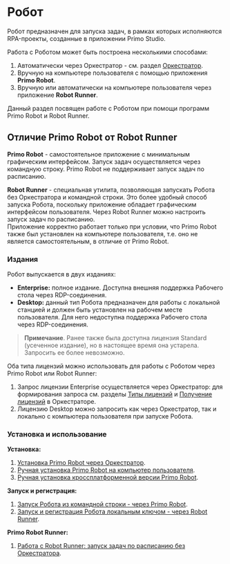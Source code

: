 # Робот

Робот предназначен для запуска задач, в рамках которых исполняются RPA-проекты, созданные в приложении Primo Studio.

Работа с Роботом может быть построена несколькими способами:

1. Автоматически через Оркестратор - см. раздел [Оркестратор](https://docs.primo-rpa.ru/primo-rpa/orchestrator/intro).
2. Вручную на компьютере пользователя с помощью приложения **Primo Robot**. 
3. Вручную или автоматически на компьютере пользователя через приложение **Robot Runner**. 

Данный раздел посвящен работе с Роботом при помощи программ Primo Robot и Robot Runner.

## Отличие Primo Robot от Robot Runner

**Primo Robot** - самостоятельное приложение с минимальным графическим интерфейсом. Запуск задач осуществляется через командную строку. Primo Robot не поддерживает запуск задач по расписанию.

**Robot Runner** - специальная утилита, позволяющая запускать Робота без Оркестратора и командной строки. Это более удобный способ запуска Робота, поскольку приложение обладает графическим интерфейсом пользователя. Через Robot Runner можно настроить запуск задач по расписанию.\
Приложение корректно работает только при условии, что Primo Robot также был установлен на компьютере пользователя, т.е. оно не является самостоятельным, в отличие от Primo Robot.

### Издания

Робот выпускается в двух изданиях:

* **Enterprise:** полное издание. Доступна внешняя поддержка Рабочего стола через RDP-соединения.
* **Desktop:** данный тип Робота предназначен для работы с локальной станцией и должен быть установлен на рабочем месте пользователя. Для него недоступна поддержка Рабочего стола через RDP-соединения.

> **Примечание**. Ранее также была доступна лицензия Standard (усеченное издание), но в настоящее время она устарела. Запросить ее более невозможно.

Оба типа лицензий можно использовать для работы с Роботом через Primo Robot или Robot Runner:

1. Запрос лицензии Enterprise осуществляется через Оркестратор: для формирования запроса см. разделы [Типы лицензий](https://docs.primo-rpa.ru/primo-rpa/orchestrator/settings/licensing/license-types) и [Получение лицензий](https://docs.primo-rpa.ru/primo-rpa/orchestrator/settings/licensing/new-license) в Оркестраторе.
2. Лицензию Desktop можно запросить как через Оркестратор, так и локально с компьютера пользователя при запуске Робота.



### Установка и использование

**Установка:**

1. [Установка Primo Robot через Оркестратор](https://docs.primo-rpa.ru/primo-rpa/orchestrator/settings/upload-robot). 
2. [Ручная установка Primo Robot на компьютер пользователя](https://docs.primo-rpa.ru/primo-rpa/primo-robot/install_robot). 
3. [Ручная установка кроссплатформенной версии Primo Robot](https://docs.primo-rpa.ru/primo-rpa/primo-robot/install_robot_core).

**Запуск и регистрация:**

1. [Запуск Робота из командной строки - через Primo Robot](https://docs.primo-rpa.ru/primo-rpa/primo-robot/launch-command).
2. [Запуск и регистрация Робота локальным ключом - через Robot Runner](https://docs.primo-rpa.ru/primo-rpa/primo-robot/robot-runner/registration-desktop).

**Primo Robot Runner:**

1. [Работа с Robot Runner: запуск задач по расписанию без Оркестратора](https://docs.primo-rpa.ru/primo-rpa/primo-robot/robot-runner/README).




